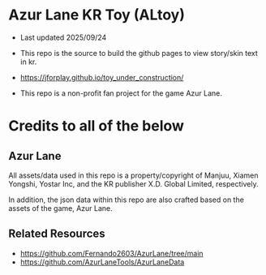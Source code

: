 # Azur Lane KR Toy (ALtoy)
- Last updated 2025/09/24
- This repo is the source to build the github pages to view story/skin text in kr.
- https://jforplay.github.io/toy_under_construction/

- This repo is a non-profit fan project for the game Azur Lane.

# Credits to all of the below
## Azur Lane
All assets/data used in this repo is a property/copyright of Manjuu, Xiamen Yongshi, Yostar Inc, and the KR publisher X.D. Global Limited, respectively.

In addition, the json data within this repo are also crafted based on the assets of the game, Azur Lane.

## Related Resources
- https://github.com/Fernando2603/AzurLane/tree/main
- https://github.com/AzurLaneTools/AzurLaneData
